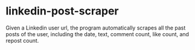 # linkedin-post-scraper
Given a Linkedin user url, the program automatically scrapes all the past posts of the user, including the date, text, comment count, like count, and repost count.
